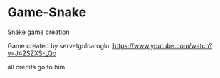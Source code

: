 # Game-Snake
Snake game creation


Game created by servetgulnaroglu:
https://www.youtube.com/watch?v=J42SZXS-_Qo

all credits go to him.
